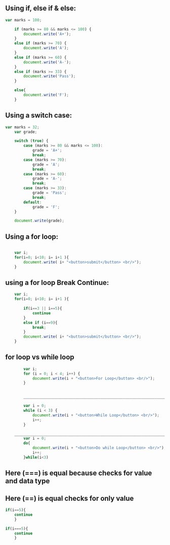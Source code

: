 ## Using if, else if & else: 

```javascript
var marks = 100;

    if (marks >= 80 && marks <= 100) {
        document.write('A+');
    }
    else if (marks >= 70) {
        document.write('A');
    }
    else if (marks >= 60) {
        document.write('A-');
    }
    else if (marks >= 33) {
        document.write('Pass');
    } 

    else{
        document.write('F');
    }
```



## Using a switch case:

```javascript
var marks = 32;
    var grade;

    switch (true) {
        case (marks >= 80 && marks <= 100):
            grade = 'A+';
            break;
        case (marks >= 70):
            grade = 'A';
            break;
        case (marks >= 60):
            grade = 'A-';
            break;
        case (marks >= 33):
            grade = 'Pass';
            break;
        default:
            grade = 'F';
    }

    document.write(grade); 
```


## Using a for loop:

```javascript

    var i;
    for(i=0; i<10; i= i+1 ){
        document.write( i+ "<button>submit</button> <br/>");
    }
```
## using a for loop Break Continue:

```javascript
    var i;
    for(i=0; i<10; i= i+1 ){
                                                                   
        if(i==3 || i==5){
            continue
        }
        else if (i==9){
            break;
        }
        document.write( i+ "<button>submit</button> <br/>");
    }
```
## for loop vs while loop

```javascript
        var i;
        for (i = 0; i < 4; i++) {
            document.write(i + "<button>For Loop</button> <br/>");
        }


        ________________________________________________________________________________

        var i = 0;
        while (i < 3) {
            document.write(i + "<button>While Loop</button> <br/>");
            i++;
        }

    _______________________________________________________________________________________
        var i = 0;
        do{
            document.write(i + "<button>Do while Loop</button> <br/>");
            i++;
        }while(i<3)
``` 

## Here (===) is equal because checks for  value and data type
## Here (==) is equal  checks for only value 
```javascript
if(i==5){
    continue
    }  

if(i===5){
    continue
    }  
```

